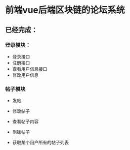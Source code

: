 # 前端vue后端区块链的论坛系统

## 已经完成：

### 登录模块：

-   登录接口
-   注册接口
-   查看用户信息接口
-   修改用户信息

### 帖子模块

-   发帖
-   修改帖子
-   查看帖子内容

-   删除帖子
-   获取某个用户所有的帖子列表
